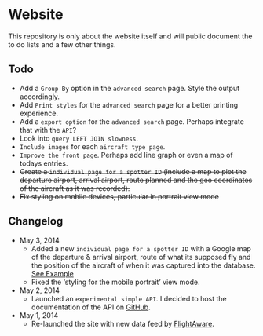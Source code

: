 # Website

This repository is only about the website itself and will public document the to do lists and a few other things.

## Todo

* Add a `Group By` option in the `advanced search` page. Style the output accordingly.
* Add `Print styles` for the `advanced search` page for a better printing experience.
* Add a `export option` for the `advanced search` page. Perhaps integrate that with the `API`?
* Look into `query LEFT JOIN slowness`.
* `Include images` for each `aircraft type page`.
* `Improve the front page`. Perhaps add line graph or even a map of todays entries.
* ~~Create a `individual page for a spotter ID` (include a map to plot the departure airport, arrival airport, route planned and the geo coordinates of the aircraft as it was recorded).~~
* ~~Fix styling on mobile devices, particular in portrait view mode~~

## Changelog

* May 3, 2014
	* Added a new `individual page for a spotter ID` with a Google map of the departure & arrival airport, route of what its supposed fly and the position of the aircraft of when it was captured into the database. [See Example](http://www.barriespotter.com/flightid/4655)
	* Fixed the ‘styling for the mobile portrait’ view mode.
* May 2, 2014
	* Launched an `experimental simple API`. I decided to host the documentation of the API on [GitHub](https://github.com/barriespotter/API).
* May 1, 2014
	* Re-launched the site with new data feed by [FlightAware](http://flightaware.com).